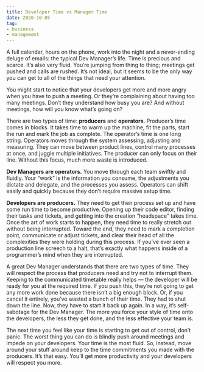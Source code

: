 ```yaml
---
title: Developer Time vs Manager Time
date: 2020-10-05
tag:
- business
- management
---
```

A full calendar, hours on the phone, work into the night and a never-ending deluge of emails: the typical Dev Manager’s life. Time is precious and scarce. It’s also very fluid. You’re jumping from thing to thing; meetings get pushed and calls are rushed. It’s not ideal, but it seems to be the only way you can get to all of the things that need your attention.

<!--more-->

You might start to notice that your developers get more and more angry when you have to push a meeting. Or they’re complaining about having too many meetings. Don’t they understand how busy you are? And without meetings, how will you know what’s going on?

There are two types of time: **producers** and **operators**. Producer’s time comes in blocks. It takes time to warm up the machine, fit the parts, start the run and mark the job as complete. The operator’s time is one long string. Operators moves through the system assessing, adjusting and measuring. They can move between product lines, control many processes at once, and juggle multiple initiatives. The producer can only focus on their line. Without this focus, much more waste is introduced.

**Dev Managers are operators.** You move through each team swiftly and fluidly. Your “work” is the information you consume, the adjustments you dictate and delegate, and the processes you assess. Operators can shift easily and quickly because they don’t require massive setup time.

**Developers are producers.** They need to get their process set up and have some run time to become productive. Opening up their code editor, finding their tasks and tickets, and getting into the creation “headspace” takes time. Once the art of work starts to happen, they need time to really stretch out without being interrupted. Toward the end, they need to mark a completion point, communicate or adjust tickets, and clear their head of all the complexities they were holding during this process. If you’ve ever seen a production line screech to a halt, that’s exactly what happens inside of a programmer’s mind when they are interrupted.

A great Dev Manager understands that there are two types of time. They will respect the process that producers need and try not to interrupt them. Keeping to the communicated timetable really helps — the developer will be ready for you at the required time. If you push this, they’re not going to get any more work done because there isn’t a big enough block. Or, if you cancel it entirely, you’ve wasted a bunch of their time. They had to shut down the line. Now, they have to start it back up again. In a way, it’s self-sabotage for the Dev Manager. The more you force your style of time onto the developers, the less they get done, and the less effective your team is.

The next time you feel like your time is starting to get out of control, don’t panic. The worst thing you can do is blindly push around meetings and impede on your developers. Your time is the most fluid. So, instead, move around your stuff around keep to the time commitments you made with the producers. It’s that easy. You’ll get more productivity and your developers will respect you more.